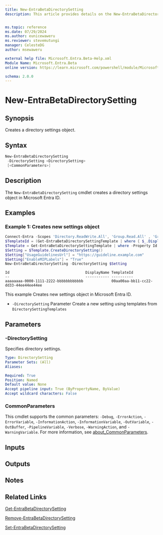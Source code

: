 ```yaml
---
title: New-EntraBetaDirectorySetting
description: This article provides details on the New-EntraBetaDirectorySetting command.


ms.topic: reference
ms.date: 07/29/2024
ms.author: eunicewaweru
ms.reviewer: stevemutungi
manager: CelesteDG
author: msewaweru

external help file: Microsoft.Entra.Beta-Help.xml
Module Name: Microsoft.Entra.Beta
online version: https://learn.microsoft.com/powershell/module/Microsoft.Entra.Beta/New-EntraBetaDirectorySetting

schema: 2.0.0
---
```


# New-EntraBetaDirectorySetting

## Synopsis

Creates a directory settings object.

## Syntax

```powershell
New-EntraBetaDirectorySetting
 -DirectorySetting <DirectorySetting>
 [<CommonParameters>]
```

## Description

The `New-EntraBetaDirectorySetting` cmdlet creates a directory settings object in Microsoft Entra ID.

## Examples

### Example 1: Creates new settings object

```powershell
Connect-Entra -Scopes 'Directory.ReadWrite.All', 'Group.Read.All' , 'Group.ReadWrite.All'
$TemplateId = (Get-EntraBetaDirectorySettingTemplate | where { $_.DisplayName -eq "Group.Unified" }).Id
$Template = Get-EntraBetaDirectorySettingTemplate | where -Property Id -Value $TemplateId -EQ
$Setting = $Template.CreateDirectorySetting()
$Setting["UsageGuidelinesUrl"] = "https://guideline.example.com"
$Setting["EnableMIPLabels"] = "True"
New-EntraBetaDirectorySetting -DirectorySetting $Setting
```

```Output
Id                                   DisplayName TemplateId
--                                   ----------- ----------
aaaaaaaa-0000-1111-2222-bbbbbbbbbbbb             00aa00aa-bb11-cc22-dd33-44ee44ee44ee
```

This example Creates new settings object in Microsoft Entra ID.

- `-DirectorySetting` Parameter Create a new setting using templates from `DirectorySettingTemplates`

## Parameters

### -DirectorySetting

Specifies directory settings.

```yaml
Type: DirectorySetting
Parameter Sets: (All)
Aliases:

Required: True
Position: Named
Default value: None
Accept pipeline input: True (ByPropertyName, ByValue)
Accept wildcard characters: False
```

### CommonParameters

This cmdlet supports the common parameters: `-Debug`, `-ErrorAction`, `-ErrorVariable`, `-InformationAction`, `-InformationVariable`, `-OutVariable`, `-OutBuffer`, `-PipelineVariable`, `-Verbose`, `-WarningAction`, and `-WarningVariable`. For more information, see [about_CommonParameters](https://go.microsoft.com/fwlink/?LinkID=113216).

## Inputs

## Outputs

## Notes

## Related Links

[Get-EntraBetaDirectorySetting](Get-EntraBetaDirectorySetting.md)

[Remove-EntraBetaDirectorySetting](Remove-EntraBetaDirectorySetting.md)

[Set-EntraBetaDirectorySetting](Set-EntraBetaDirectorySetting.md)
